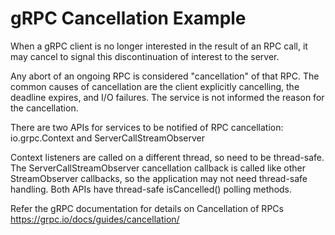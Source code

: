 gRPC Cancellation Example
=====================

When a gRPC client is no longer interested in the result of an RPC call,
it may cancel to signal this discontinuation of interest to the server.

Any abort of an ongoing RPC is considered "cancellation" of that RPC.
The common causes of cancellation are the client explicitly cancelling, the deadline expires, and I/O failures.
The service is not informed the reason for the cancellation.

There are two APIs for services to be notified of RPC cancellation: io.grpc.Context and ServerCallStreamObserver

Context listeners are called on a different thread, so need to be thread-safe.
The ServerCallStreamObserver cancellation callback is called like other StreamObserver callbacks, 
so the application may not need thread-safe handling.
Both APIs have thread-safe isCancelled() polling methods.

Refer the gRPC documentation for details on Cancellation of RPCs https://grpc.io/docs/guides/cancellation/
